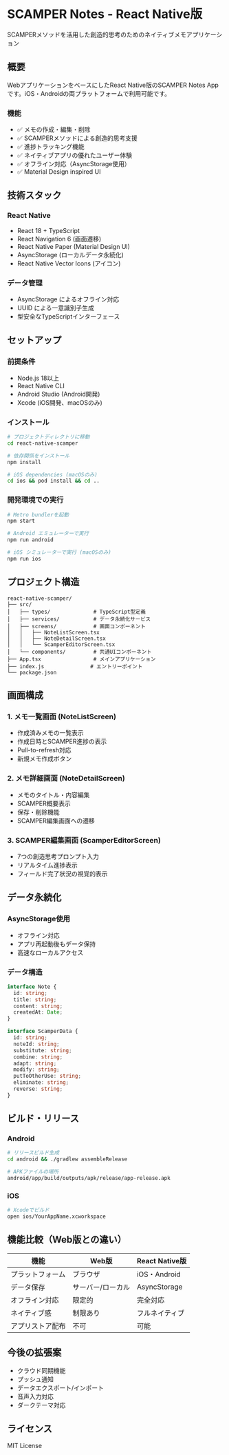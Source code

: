 # SCAMPER Notes - React Native版

SCAMPERメソッドを活用した創造的思考のためのネイティブメモアプリケーション

## 概要

WebアプリケーションをベースにしたReact Native版のSCAMPER Notes Appです。iOS・Androidの両プラットフォームで利用可能です。

### 機能

- ✅ メモの作成・編集・削除
- ✅ SCAMPERメソッドによる創造的思考支援
- ✅ 進捗トラッキング機能
- ✅ ネイティブアプリの優れたユーザー体験
- ✅ オフライン対応（AsyncStorage使用）
- ✅ Material Design inspired UI

## 技術スタック

### React Native
- React 18 + TypeScript
- React Navigation 6 (画面遷移)
- React Native Paper (Material Design UI)
- AsyncStorage (ローカルデータ永続化)
- React Native Vector Icons (アイコン)

### データ管理
- AsyncStorage によるオフライン対応
- UUID による一意識別子生成
- 型安全なTypeScriptインターフェース

## セットアップ

### 前提条件
- Node.js 18以上
- React Native CLI
- Android Studio (Android開発)
- Xcode (iOS開発、macOSのみ)

### インストール

```bash
# プロジェクトディレクトリに移動
cd react-native-scamper

# 依存関係をインストール
npm install

# iOS dependencies (macOSのみ)
cd ios && pod install && cd ..
```

### 開発環境での実行

```bash
# Metro bundlerを起動
npm start

# Android エミュレーターで実行
npm run android

# iOS シミュレーターで実行 (macOSのみ)
npm run ios
```

## プロジェクト構造

```
react-native-scamper/
├── src/
│   ├── types/              # TypeScript型定義
│   ├── services/           # データ永続化サービス
│   ├── screens/            # 画面コンポーネント
│   │   ├── NoteListScreen.tsx
│   │   ├── NoteDetailScreen.tsx
│   │   └── ScamperEditorScreen.tsx
│   └── components/         # 共通UIコンポーネント
├── App.tsx                 # メインアプリケーション
├── index.js               # エントリーポイント
└── package.json
```

## 画面構成

### 1. メモ一覧画面 (NoteListScreen)
- 作成済みメモの一覧表示
- 作成日時とSCAMPER進捗の表示
- Pull-to-refresh対応
- 新規メモ作成ボタン

### 2. メモ詳細画面 (NoteDetailScreen)
- メモのタイトル・内容編集
- SCAMPER概要表示
- 保存・削除機能
- SCAMPER編集画面への遷移

### 3. SCAMPER編集画面 (ScamperEditorScreen)
- 7つの創造思考プロンプト入力
- リアルタイム進捗表示
- フィールド完了状況の視覚的表示

## データ永続化

### AsyncStorage使用
- オフライン対応
- アプリ再起動後もデータ保持
- 高速なローカルアクセス

### データ構造
```typescript
interface Note {
  id: string;
  title: string;
  content: string;
  createdAt: Date;
}

interface ScamperData {
  id: string;
  noteId: string;
  substitute: string;
  combine: string;
  adapt: string;
  modify: string;
  putToOtherUse: string;
  eliminate: string;
  reverse: string;
}
```

## ビルド・リリース

### Android
```bash
# リリースビルド生成
cd android && ./gradlew assembleRelease

# APKファイルの場所
android/app/build/outputs/apk/release/app-release.apk
```

### iOS
```bash
# Xcodeでビルド
open ios/YourAppName.xcworkspace
```

## 機能比較（Web版との違い）

| 機能 | Web版 | React Native版 |
|------|-------|----------------|
| プラットフォーム | ブラウザ | iOS・Android |
| データ保存 | サーバー/ローカル | AsyncStorage |
| オフライン対応 | 限定的 | 完全対応 |
| ネイティブ感 | 制限あり | フルネイティブ |
| アプリストア配布 | 不可 | 可能 |

## 今後の拡張案

- クラウド同期機能
- プッシュ通知
- データエクスポート/インポート
- 音声入力対応
- ダークテーマ対応

## ライセンス

MIT License